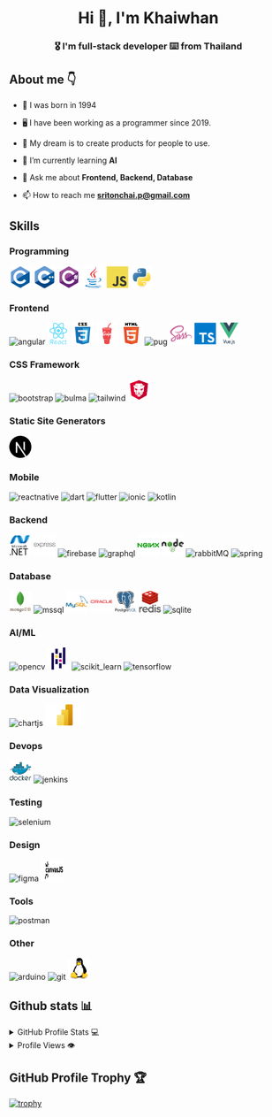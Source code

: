 <h1 align="center">Hi 👋, I'm Khaiwhan</h1>
<h3 align="center">🎖️ I'm full-stack developer ⌨️ from Thailand</h3>

## About me 👇

- 🎈 I was born in 1994

- 🖥️ I have been working as a programmer since 2019.

- 🌟 My dream is to create products for people to use.

- 🤖 I’m currently learning **AI**

- 💬 Ask me about **Frontend, Backend, Database**

- 📫 How to reach me **sritonchai.p@gmail.com**

## Skills
### Programming
<span> <img src="https://raw.githubusercontent.com/devicons/devicon/master/icons/c/c-original.svg" alt="c" width="40" height="40"/> </span> 
<span> <img src="https://raw.githubusercontent.com/devicons/devicon/master/icons/cplusplus/cplusplus-original.svg" alt="cplusplus" width="40" height="40"/> </span>
<span> <img src="https://raw.githubusercontent.com/devicons/devicon/master/icons/csharp/csharp-original.svg" alt="csharp" width="40" height="40"/> </span>
<span> <img src="https://raw.githubusercontent.com/devicons/devicon/master/icons/java/java-original.svg" alt="java" width="40" height="40"/> </span>
<span> <img src="https://raw.githubusercontent.com/devicons/devicon/master/icons/javascript/javascript-original.svg" alt="javascript" width="40" height="40"/> </span>
<span> <img src="https://raw.githubusercontent.com/devicons/devicon/master/icons/python/python-original.svg" alt="python" width="40" height="40"/> </span>
### Frontend
<span> <img src="https://github.com/angular/angular/blob/main/adev/src/assets/images/press-kit/angular_icon_gradient.gif?raw=true" alt="angular" width="40" height="40"/> </span>
<span> <img src="https://raw.githubusercontent.com/devicons/devicon/master/icons/react/react-original-wordmark.svg" alt="react" width="40" height="40"/> </span>
<span> <img src="https://raw.githubusercontent.com/devicons/devicon/master/icons/css3/css3-original-wordmark.svg" alt="css3" width="40" height="40"/> </span>
<span> <img src="https://raw.githubusercontent.com/devicons/devicon/master/icons/gulp/gulp-plain.svg" alt="gulp" width="40" height="40"/> </span>
<span> <img src="https://raw.githubusercontent.com/devicons/devicon/master/icons/html5/html5-original-wordmark.svg" alt="html5" width="40" height="40"/> </span>
<span> <img src="https://cdn.worldvectorlogo.com/logos/pug.svg" alt="pug" width="40" height="40"/> </span>
<span> <img src="https://raw.githubusercontent.com/devicons/devicon/master/icons/sass/sass-original.svg" alt="sass" width="40" height="40"/> </span>
<span> <img src="https://raw.githubusercontent.com/devicons/devicon/master/icons/typescript/typescript-original.svg" alt="typescript" width="40" height="40"/> </span>
<span> <img src="https://raw.githubusercontent.com/devicons/devicon/master/icons/vuejs/vuejs-original-wordmark.svg" alt="vuejs" width="40" height="40"/> </span>
### CSS Framework
<span> <img src="https://getbootstrap.com/docs/5.3/assets/brand/bootstrap-logo-shadow.png" alt="bootstrap" width="40" height="40"/> </span>
<span> <img src="https://raw.githubusercontent.com/gilbarbara/logos/804dc257b59e144eaca5bc6ffd16949752c6f789/logos/bulma.svg" alt="bulma" width="40" height="40"/> </span>
<span> <img src="https://www.vectorlogo.zone/logos/tailwindcss/tailwindcss-icon.svg" alt="tailwind" width="40" height="40"/> </span>
<span><img src="images/primeng.webp" alt="primeng" width="40" height="40"/></span>
### Static Site Generators
<span> <img src="images/nextjs.png" alt="nextjs" width="40" height="40"/> </span>
### Mobile
<span> <img src="https://reactnative.dev/img/header_logo.svg" alt="reactnative" width="40" height="40"/> </span>
<span> <img src="https://www.vectorlogo.zone/logos/dartlang/dartlang-icon.svg" alt="dart" width="40" height="40"/> </span>
<span> <img src="https://www.vectorlogo.zone/logos/flutterio/flutterio-icon.svg" alt="flutter" width="40" height="40"/> </span>
<span> <img src="https://upload.wikimedia.org/wikipedia/commons/d/d1/Ionic_Logo.svg" alt="ionic" width="40" height="40"/> </span>
<span> <img src="https://www.vectorlogo.zone/logos/kotlinlang/kotlinlang-icon.svg" alt="kotlin" width="40" height="40"/> </span>
### Backend
<span> <img src="https://raw.githubusercontent.com/devicons/devicon/master/icons/dot-net/dot-net-original-wordmark.svg" alt="dotnet" width="40" height="40"/> </span>
<span> <img src="https://raw.githubusercontent.com/devicons/devicon/master/icons/express/express-original-wordmark.svg" alt="express" width="40" height="40"/> </span>
<span> <img src="https://www.vectorlogo.zone/logos/firebase/firebase-icon.svg" alt="firebase" width="40" height="40"/> </span>
<span> <img src="https://www.vectorlogo.zone/logos/graphql/graphql-icon.svg" alt="graphql" width="40" height="40"/> </span>
<span> <img src="https://raw.githubusercontent.com/devicons/devicon/master/icons/nginx/nginx-original.svg" alt="nginx" width="40" height="40"/> </span>
<span> <img src="https://raw.githubusercontent.com/devicons/devicon/master/icons/nodejs/nodejs-original-wordmark.svg" alt="nodejs" width="40" height="40"/> </span>
<span> <img src="https://www.vectorlogo.zone/logos/rabbitmq/rabbitmq-icon.svg" alt="rabbitMQ" width="40" height="40"/> </span>
<span> <img src="https://www.vectorlogo.zone/logos/springio/springio-icon.svg" alt="spring" width="40" height="40"/> </span>
### Database
<span> <img src="https://raw.githubusercontent.com/devicons/devicon/master/icons/mongodb/mongodb-original-wordmark.svg" alt="mongodb" width="40" height="40"/> </span>
<span> <img src="https://www.svgrepo.com/show/303229/microsoft-sql-server-logo.svg" alt="mssql" width="40" height="40"/> </span>
<span> <img src="https://raw.githubusercontent.com/devicons/devicon/master/icons/mysql/mysql-original-wordmark.svg" alt="mysql" width="40" height="40"/> </span>
<span> <img src="https://raw.githubusercontent.com/devicons/devicon/master/icons/oracle/oracle-original.svg" alt="oracle" width="40" height="40"/> </span>
<span> <img src="https://raw.githubusercontent.com/devicons/devicon/master/icons/postgresql/postgresql-original-wordmark.svg" alt="postgresql" width="40" height="40"/> </span>
<span> <img src="https://raw.githubusercontent.com/devicons/devicon/master/icons/redis/redis-original-wordmark.svg" alt="redis" width="40" height="40"/> </span>
<span> <img src="https://www.vectorlogo.zone/logos/sqlite/sqlite-icon.svg" alt="sqlite" width="40" height="40"/> </span>
### AI/ML
<span> <img src="https://www.vectorlogo.zone/logos/opencv/opencv-icon.svg" alt="opencv" width="40" height="40"/> </span>
<span> <img src="https://raw.githubusercontent.com/devicons/devicon/2ae2a900d2f041da66e950e4d48052658d850630/icons/pandas/pandas-original.svg" alt="pandas" width="40" height="40"/> </span>
<span> <img src="https://upload.wikimedia.org/wikipedia/commons/0/05/Scikit_learn_logo_small.svg" alt="scikit_learn" width="40" height="40"/> </span>
<span> <img src="https://www.vectorlogo.zone/logos/tensorflow/tensorflow-icon.svg" alt="tensorflow" width="40" height="40"/> </span>
### Data Visualization
<span> <img src="https://www.chartjs.org/media/logo-title.svg" alt="chartjs" width="40" height="40"/> </span>
<span> <img src="images/powerbi.png" alt="powerbi" height="40" /> </span>
### Devops
<span> <img src="https://raw.githubusercontent.com/devicons/devicon/master/icons/docker/docker-original-wordmark.svg" alt="docker" width="40" height="40"/> </span>
<span> <img src="https://www.vectorlogo.zone/logos/jenkins/jenkins-icon.svg" alt="jenkins" width="40" height="40"/> </span>
### Testing
<span> <img src="https://raw.githubusercontent.com/detain/svg-logos/780f25886640cef088af994181646db2f6b1a3f8/svg/selenium-logo.svg" alt="selenium" width="40" height="40"/> </span>
### Design
<span> <img src="https://www.vectorlogo.zone/logos/figma/figma-icon.svg" alt="figma" width="40" height="40"/> </span>
<span> <img src="https://raw.githubusercontent.com/Hardik0307/Hardik0307/master/assets/canvasjs-charts.svg" alt="canvas" width="40" height="40">
### Tools
<span> <img src="https://www.vectorlogo.zone/logos/getpostman/getpostman-icon.svg" alt="postman" width="40" height="40"/> </span>
### Other
<span> <img src="https://cdn.worldvectorlogo.com/logos/arduino-1.svg" alt="arduino" width="40" height="40"/> </span>
<span> <img src="https://www.vectorlogo.zone/logos/git-scm/git-scm-icon.svg" alt="git" width="40" height="40"/> </span>
<span> <img src="https://raw.githubusercontent.com/devicons/devicon/master/icons/linux/linux-original.svg" alt="linux" width="40" height="40"/> </span>

## Github stats 📊
<details>
  <summary>GitHub Profile Stats 💻</summary>
  <br/>
    <a href="https://github.com/anuraghazra/github-readme-stats"><img alt="khaiwhan Github Stats" src="https://github-readme-stats.vercel.app/api/?username=khaiwhan&show_icons=true&count_private=true&theme=github_dark&hide_border=true" height="192px"/></a>
    <a href="https://github.com/anuraghazra/github-readme-stats"><img alt="khaiwhan Top Languages" src="https://github-readme-stats.vercel.app/api/top-langs/?username=khaiwhan&langs_count=8&layout=compact&theme=github_dark" height="192px"/></a>
  <br/>
</details>

<details>
  <summary>Profile Views 👁️</summary>
  <br/>
 <img src="https://komarev.com/ghpvc/?username=khaiwhan&label=Profile%20views&color=0e75b6&style=flat" alt="khaiwhan" />

</details>

## GitHub Profile Trophy 🏆

[![trophy](https://github-profile-trophy.vercel.app/?username=khaiwhan&theme=darkhub)](https://github.com/ryo-ma/github-profile-trophy)
